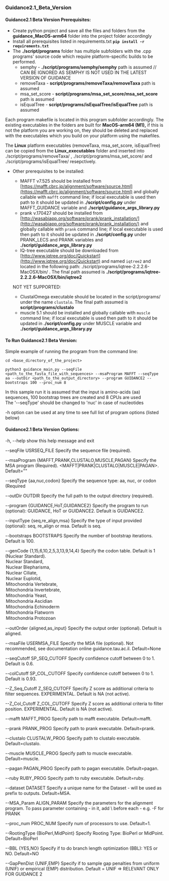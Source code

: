 ### Guidance2.1_Beta_Version

#### Guidance2.1 Beta Version Prerequisites:

* Create python project and save all the files and folders from the **guidance_MacOS-arm64** folder into the project folder accordingly
* Install all prerequisites listed in requirements.txt
**`pip install -r requirements.txt`**
* The **./script/programs** folder has multiple subfolders with the .cpp programs' source code which require platform-specific builds to be performed. 
  - semphy - **./script/programs/semphy/semphy** path is assumed // CAN BE IGNORED AS SEMPHY IS NOT USED IN THE LATEST VERSION OF GUIDANCE
  - removeTaxa - **script/programs/removeTaxa/removeTaxa** path is assumed
  - msa_set_score - **script/programs/msa_set_score/msa_set_score** path is assumed 
  - isEqualTree - **script/programs/isEqualTree/isEqualTree** path is assumed

Each program makefile is located in this program subfolder accordingly. The existing executables in the folders are built for **MacOS-arm64 (M1),** if this is not the platform you are working on, they should be deleted and replaced with the executables which you build on your platform using the makefiles.

The **Linux** platform executables (removeTaxa, msa_set_score, isEqualTree) can be copied from the **Linux_executables** folder and inserted into ./script/programs/removeTaxa/ , ./script/programs/msa_set_score/ and ./script/programs/isEqualTree/ resepctively.

* Other prerequisites to be installed:
  - MAFFT v7.525 should be installed from [https://mafft.cbrc.jp/alignment/software/source.html](https://mafft.cbrc.jp/alignment/software/source.html) and globally callable with `mafft` command line; if local executable is used then path to it should be updated in **./script/config.py** under MAFFT_GUIDANCE variable and **./script/guidance_args_library.py**
  - prank v.170427 should be installed from [http://wasabiapp.org/software/prank/prank_installation/](http://wasabiapp.org/software/prank/prank_installation/) and globally callable with `prank` command line; if local executable is used then path to it should be updated in **./script/config.py** under PRANK_LECS and PRANK variables and **./script/guidance_args_library.py**
  - IQ-tree executable should be downloaded from [http://www.iqtree.org/doc/Quickstart](http://www.iqtree.org/doc/Quickstart) and named `iqtree2` and located in the following path: 
  ./script/programs/iqtree-2.2.2.6-MacOSX/bin/ . The final path assumed is **./script/programs/iqtree-2.2.2.6-MacOSX/bin/iqtree2**

  NOT YET SUPPORTED:
  
  - ClustalOmega executable should be located in the script/programs/ under the name `clustalo`. The final path assumed is **script/programs/clustalo**
  - muscle 5.1 should be installed and globally callable with `muscle` command line; if local executable is used then path to it should be updated in **./script/config.py** under MUSCLE variable and **./script/guidance_args_library.py**

#### To Run Guidance2.1 Beta Version:

Simple example of running the program from the command line:

`cd <base_directory_of_the_project>`

`python3 guidance_main.py --seqFile <path_to_the_fasta_file_with_sequences> --msaProgram MAFFT --seqType aa --outDir <path_to_the_output_directory> --program GUIDANCE2 --bootstraps 100 --proc_num 8`

In this sample run it is assumed that the input is amino-acids (aa) sequences, 100 bootstrap trees are created and 8 CPUs are used   
The '--seqType' should be changed to 'nuc' in case of nucleotides

-h option can be used at any time to see full list of program options (listed below)

#### Guidance2.1 Beta Version Options:

 -h, --help            show this help message and exit
 
  --seqFile USRSEQ_FILE
                        Specify the sequence file (required).
                        
  --msaProgram {MAFFT,PRANK,CLUSTALO,MUSCLE,PAGAN}
                        Specify the MSA program (Required). <MAFFT|PRANK|CLUSTALO|MUSCLE|PAGAN>. Default=""
                        
  --seqType {aa,nuc,codon}
                        Specify the sequence type: aa, nuc, or codon (Required
                        
  --outDir OUTDIR       Specify the full path to the output directory (required).
  
  --program {GUIDANCE,HoT,GUIDANCE2}
                        Specify the program to run (optional): GUIDANCE, HoT or GUIDANCE2. Default is GUIDANCE2.
                        
  --inputType {seq,re_align,msa}
                        Specify the type of input provided (optional): seq, re_align or msa. Default is seq.
                        
  --bootstraps BOOTSTRAPS
                        Specify the number of bootstrap iterations. Default is 100.
                        
  --genCode {1,15,6,10,2,5,3,13,9,14,4}
                        Specify the codon table. Default is 1 (Nuclear Standard). <option value=1> Nuclear Standard, <option value=15> Nuclear
                        Blepharisma, <option value=6> Nuclear Ciliate, <option value=10> Nuclear Euplotid, <option value=2> Mitochondria
                        Vertebrate, <option value=5> Mitochondria Invertebrate, <option value=3> Mitochondria Yeast, <option value=13> Mitochondria
                        Ascidian <option value=9> Mitochondria Echinoderm <option value=14> Mitochondria Flatworm <option value=4> Mitochondria
                        Protozoan
                        
  --outOrder {aligned,as_input}
                        Specify the output order (optional). Default is aligned.
                        
  --msaFile USERMSA_FILE
                        Specify the MSA file (optional). Not recommended, see documentation online guidance.tau.ac.il. Default=None
                        
  --seqCutoff SP_SEQ_CUTOFF
                        Specify confidence cutoff between 0 to 1. Default is 0.6.
                        
  --colCutoff SP_COL_CUTOFF
                        Specify confidence cutoff between 0 to 1. Default is 0.93.
                        
  --Z_Seq_Cutoff Z_SEQ_CUTOFF
                        Specify Z score as additional criteria to filter sequences. EXPERIMENTAL. Default is NA (not active).
                        
  --Z_Col_Cutoff Z_COL_CUTOFF
                        Specify Z score as additional criteria to filter position. EXPERIMENTAL. Default is NA (not active).
                        
  --mafft MAFFT_PROG    Specify path to mafft executable. Default=mafft.
  
  --prank PRANK_PROG    Specify path to prank executable. Default=prank.
  
  --clustalo CLUSTALW_PROG
                        Specify path to clustalo executable. Default=clustalo.
                        
  --muscle MUSCLE_PROG  Specify path to muscle executable. Default=muscle.
  
  --pagan PAGAN_PROG    Specify path to pagan executable. Default=pagan.
  
  --ruby RUBY_PROG      Specify path to ruby executable. Default=ruby.
  
  --dataset DATASET     Specify a unique name for the Dataset - will be used as prefix to outputs. Default=MSA.
  
  --MSA_Param ALIGN_PARAM
                        Specify the parameters for the alignment program. To pass parameter containing - in it, add \ before each - e.g. \-F for
                        PRANK
                        
  --proc_num PROC_NUM   Specify num of processors to use. Default=1.
  
  --RootingType {BioPerl,MidPoint}
                        Specify Rooting Type: BioPerl or MidPoint. Default=BioPerl
                        
  --BBL {YES,NO}        Specify if to do branch length optimization (BBL): YES or NO. Default=NO
  
  --GapPenDist {UNIF,EMP}
                        Specify if to sample gap penalties from uniform (UNIF) or empirical (EMP) distribution. Default = UNIF => RELEVANT ONLY FOR
                        GUIDANCE 2
